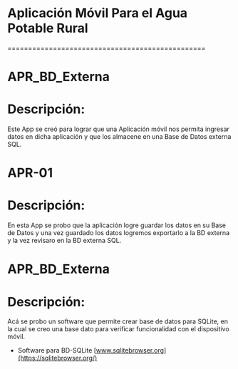 # Aplicación Móvil Para el Agua Potable Rural
================================================ 

# APR_BD_Externa

Descripción:
=============
Este App se creó para lograr que una Aplicación móvil
nos permita ingresar datos en dicha aplicación y que los almacene en
una Base de Datos externa SQL.

# APR-01

Descripción:
=============
En esta App se probo que la aplicación logre guardar los datos en su Base de Datos
y una vez guardado los datos logremos exportarlo a la BD externa y la vez revisaro
en la BD externa SQL.

# APR_BD_Externa

Descripción:
=============
Acá se probo un software que permite crear base de datos para SQLite, en la cual se 
creo una base dato para verificar funcionalidad con el dispositivo móvil.

 - Software para BD-SQLite [www.sqlitebrowser.org](https://sqlitebrowser.org/)



   


